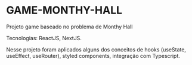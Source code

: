 # GAME-MONTHY-HALL

Projeto game baseado no problema de Monthy Hall

Tecnologias: ReactJS, NextJS.


Nesse projeto foram aplicados alguns dos conceitos de hooks (useState, useEffect, useRouter), styled components, integração com Typescript.


